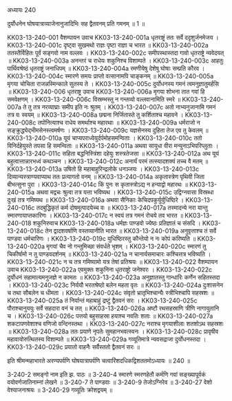 अध्यायः 240

दुर्योधनेन घोषयात्राव्याजेनानुजादिभिः सह द्वैतवनम् प्रति गमनम् ॥ 1 ॥

KK03-13-240-001	वैशम्पायन उवाच 
KK03-13-240-001a	धृतराष्ट्रं ततः सर्वे ददृशुर्जनमेजय ।
KK03-13-240-001c	दृष्ट्वा सुखमथो राज्ञः पृष्टा राज्ञा च भारत ॥
KK03-13-240-002a	ततस्तैर्विहितः पूर्वं सङ्गवो नाम वल्लवः ।
KK03-13-240-002c	समीपस्थास्तदा गावो धृतराष्ट्रे न्यवेदयत् ॥
KK03-13-240-003a	अनन्तरं च राधेयः शकुनिश्च विशाम्पते ।
KK03-13-240-003c	आहतुः पार्थिवश्रेष्ठं धृतराष्ट्रं जनाधिपम् ॥
KK03-13-240-004a	रमणीयेषु देशेषु घोषाः सम्प्रति कौरव ।
KK03-13-240-004c	स्मारणे समयः प्राप्तो वत्सानामपि चाङ्कनम् ॥
KK03-13-240-005a	मृगया चोचिता राजन्नस्मिन्काले सुतस्य ते ।
KK03-13-240-005c	दुर्योधनस्य गमनं त्वमनुज्ञातुमर्हसि ॥
KK03-13-240-006	धृतराष्ट्र उवाच 
KK03-13-240-006a	मृगया शोभना तात गवां हि समवेक्षणम् ।
KK03-13-240-006c	विस्रम्भस्तु न गन्तव्यो वल्लवानामिति स्मरे ॥
KK03-13-240-007a	ते तु तत्र नरव्याघ्राः समीप इति नः श्रुतम् ।
KK03-13-240-007c	अतो नाभ्यनुजानामि गमनं तत्र वः स्वयम् ॥
KK03-13-240-008a	छद्मना निर्जितास्ते तु कर्शिताश्च महावने ।
KK03-13-240-008c	तपोनित्याश्च राधेय समर्थाश्च महारथाः ॥
KK03-13-240-009a	धर्मराजो न सङ्क्रुद्ध्येद्भीमसेनस्त्वमर्षणः ।
KK03-13-240-009c	यज्ञसेनस्य दुहिता तेज एव तु केवलम् ॥
KK03-13-240-010a	यूयं चाप्यपराध्येयुर्दर्पमोहसमन्विताः ।
KK03-13-240-010c	ततो विनिर्दहेयुस्ते तपसा हि समन्विताः ॥
KK03-13-240-011a	अथवा सायुधा वीरा मन्युनाऽभिपरिप्लुताः ।
KK03-13-240-011c	सहिता बद्धनिस्त्रिंशा दहेयुः शस्त्रतेजसा ॥
KK03-13-240-012a	अथ यूयं बहुत्वात्तान्नारभध्वं कथञ्चन ।
KK03-13-240-012c	अनार्यं परमं तत्स्यादशक्यं तच्च वै मतम् ॥
KK03-13-240-013a	उषितो हि महाबाहुरिन्द्रलोके धनञ्जयः ।
KK03-13-240-013c	दिव्यान्यस्त्राण्यवाप्याथ ततः प्रत्यागतो वनम् ॥
KK03-13-240-014a	अकृतास्त्रेण पृथिवी जिता बीभत्सुना पुरा ।
KK03-13-240-014c	किं पुनः स कृतास्त्रोऽद्य न हन्याद्वो महारथः ॥
KK03-13-240-015a	अथवा मद्वचः श्रुत्वा तत्र यत्ता भविष्यथ ।
KK03-13-240-015c	उद्विग्नवासा विस्रब्धा दुःखं तत्र गमिष्यथ ॥
KK03-13-240-016a	अथवा सैनिकाः केचिदपकुर्युर्युधिष्ठिरे ।
KK03-13-240-016c	तदबुद्धिकृतं कर्म दोषमुत्पादयेच्च वः ॥
KK03-13-240-017a	तस्मादन्ये नरा यान्तु स्मारणायाप्तकारिणः ।
KK03-13-240-017c	न स्वयं तत्र गमनं रोचये तव भारत ॥
KK03-13-240-018	शकुनिरुवाच 
KK03-13-240-018a	धर्मज्ञः पाण्डवो ज्येष्ठः प्रतिज्ञातं च संसदि ।
KK03-13-240-018c	तेन द्वादशवर्षाणि वस्तव्यानीति भारत ॥
KK03-13-240-019a	अनुवृत्ताश्च तं सर्वे पाण्डवा धर्मचारिणः ।
KK03-13-240-019c	युधिष्ठिरस्तु कौन्तेयो न नः कोपं करिष्यति ॥
KK03-13-240-020a	मृगयां चैव नो गन्तुमिच्छा संवर्धते भृशम् ।
KK03-13-240-020c	स्मारणं तु चिकीर्षामो न तु पाण्डवदर्शनम् ॥
KK03-13-240-021a	न चानार्यसमाचारः कश्चित्तत्र भविष्यति ।
KK03-13-240-021c	न च तत्र गमिष्यामो यत्र तेषां प्रतिश्रयः ॥
KK03-13-240-022	वैशम्पायन उवाच 
KK03-13-240-022a	एवमुक्तः शकुनिना धृतराष्ट्रो जनेश्वरः ।
KK03-13-240-022c	दुर्योधनं सहामात्यमनुजज्ञे न कामतः ॥
KK03-13-240-023a	अनुज्ञातस्तु गान्धारिः कर्णेन सहितस्तदा ।
KK03-13-240-023c	निर्ययौ भरतश्रेष्ठो बलेन महता वृतः ॥
KK03-13-240-024a	दुःशासनेन च तथा सौबलेन च धीमता ।
KK03-13-240-024c	संवृतो भ्रातृभिश्चान्यैः स्त्रीभिश्चापि सहस्रशः ॥
KK03-13-240-025a	तं निर्यान्तं महाबाहुं द्रष्टुं द्वैतवनं सरः ।
KK03-13-240-025c	पौराश्चानुययुः सर्वे सहदारा वनं च तत् ॥
KK03-13-240-026a	अष्टौ रथसहस्राणि त्रीणि नागायुतानि च ।
KK03-13-240-026c	पत्तयो बहुसाहस्रा हयाश्च नवतिः शताः ॥
KK03-13-240-027a	शकटापणवेशाश्च वणिजो वन्दिनस्तथा ।
KK03-13-240-027c	नराश्च मृगयाशीलाः शतशोऽथ सहस्रशः ॥
KK03-13-240-028a	ततः प्रयाणे नृपतेः सुमहानभवत्स्वनः ।
KK03-13-240-028c	प्रावृषीव महावायोरुत्थितस्य विशाम्पते ॥
KK03-13-240-029a	गव्यूतिमात्रे न्यवसद्राजा दुर्योधनस्तदा ।
KK03-13-240-029c	प्रयातो वाहनैः सर्वैस्ततो द्वैतवनं सरः ॥

इति श्रीमन्महाभारते अरण्यपर्वणि घोषयात्रापर्वणि चत्वारिंशदधिकद्विशततमोऽध्यायः ॥ 240 ॥

3-240-2 समङ्गो नाम इति झ. पाठः ॥ 3-240-4 स्मारणे स्मरणहेतौ कर्मणि गवां सङ्ख्यापूर्वकं वयोवर्णजातिनाम्नां लेखने ॥ 3-240-7 ते पाण्डवाः ॥ 3-240-9 तेजोऽग्निरेव ॥ 3-240-27 वेशो वेश्याजनाश्रयः ॥ 3-240-29 गव्यूतिः क्रोशद्वयम् ॥

